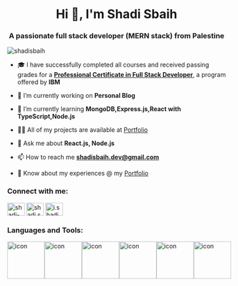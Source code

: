 <h1 align="center">Hi 👋, I'm Shadi Sbaih</h1>
<h3 align="center">A passionate full stack developer (MERN stack) from Palestine</h3>

<p align="left"> <img src="https://komarev.com/ghpvc/?username=shadisbaih&label=Profile%20views&color=0e75b6&style=flat" alt="shadisbaih" /> </p>

- 🎓 I have successfully completed all courses and received passing grades for a  [**Professional Certificate in Full Stack Developer**](https://credentials.edx.org/credentials/c0a9b5618c5d4dd7a8108b26af230bac),
  a program offered by **IBM**

- 🔭 I’m currently working on **Personal Blog**

- 🌱 I’m currently learning **MongoDB,Express.js,React with TypeScript,Node.js**

- 👨‍💻 All of my projects are available at [Portfolio](https://shadisbaih.netlify.app)

- 💬 Ask me about **React.js, Node.js**

- 📫 How to reach me **shadisbaih.dev@gmail.com**

- 📄 Know about my experiences @ my [Portfolio](https://shadisbaih.netlify.app)

<h3 align="left">Connect with me:</h3>
<p align="left">
  <a href="https://linkedin.com/in/shadi-sbaih" target="blank"><img align="center" src="https://raw.githubusercontent.com/rahuldkjain/github-profile-readme-generator/master/src/images/icons/Social/linked-in-alt.svg" alt="shadi-sbaih" height="30" width="40" /></a>
  <a href="https://fb.com/shadi.sbaih.18" target="blank"><img align="center" src="https://raw.githubusercontent.com/rahuldkjain/github-profile-readme-generator/master/src/images/icons/Social/facebook.svg" alt="shadi.sbaih.18" height="30" width="40" /></a>
  <a href="https://instagram.com/i.shadi.s" target="blank"><img align="center" src="https://raw.githubusercontent.com/rahuldkjain/github-profile-readme-generator/master/src/images/icons/Social/instagram.svg" alt="i.shadi.s" height="30" width="40" /></a>
</p>

<h3 align="left">Languages and Tools:</h3>

<div style="display: flex; align-items: flex-start;"><img src="https://techstack-generator.vercel.app/js-icon.svg" alt="icon" width="86" height="86" /><img src="https://techstack-generator.vercel.app/ts-icon.svg" alt="icon" width="86" height="86" /><img src="https://techstack-generator.vercel.app/react-icon.svg" alt="icon" width="86" height="86" /><img src="https://techstack-generator.vercel.app/redux-icon.svg" alt="icon" width="86" height="86" /><img src="https://techstack-generator.vercel.app/sass-icon.svg" alt="icon" width="86" height="86" /<img src="https://techstack-generator.vercel.app/github-icon.svg" alt="icon" width="86" height="86" /><img src="https://techstack-generator.vercel.app/restapi-icon.svg" alt="icon" width="86" height="86" /></div>
